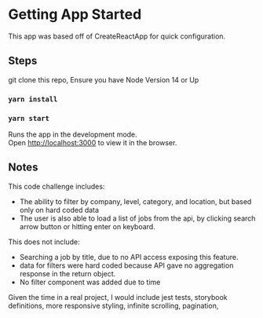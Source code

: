 # Getting App Started
This app was based off of CreateReactApp for quick configuration. 


## Steps

git clone this repo,
Ensure you have Node Version 14 or Up
### `yarn install`
### `yarn start`

Runs the app in the development mode.\
Open [http://localhost:3000](http://localhost:3000) to view it in the browser.

## Notes
This code challenge includes:
* The ability to filter by company, level, category, and location, but based only on hard coded data
* The user is also able to load a list of jobs from the api, by clicking search arrow button or hitting enter on keyboard. 

This does not include:
* Searching a job by title, due to no API access exposing this feature. 
* data for filters were hard coded because API gave no aggregation response in the return object.
* No filter component was added due to time 

Given the time in a real project, I would include jest tests, storybook definitions, more responsive styling, infinite scrolling, pagination, 